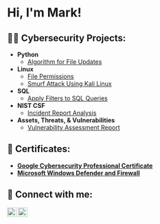 <h1>Hi, I'm Mark! </h1>

<h2>👨‍💻 Cybersecurity Projects:</h2>

- <b>Python</b>
  - [Algorithm for File Updates](https://github.com/markach151/PythonFileUpdateAlgorithm)
- <b>Linux</b>
  - [File Permissions](https://github.com/markach151/LinuxFilePermissions)
  - [Smurf Attack Using Kali Linux](https://github.com/markach151/SmurfAttackKaliLinux)
- <b>SQL</b>
  - [Apply Filters to SQL Queries](https://github.com/markach151/FilterSQLQueries)
- <b>NIST CSF</b>
  - [Incident Report Analysis](https://github.com/markach151/IncidentReportAnalysis) 
- <b>Assets, Threats, & Vulnerabilities</b>
  - [Vulnerability Assessment Report](https://github.com/markach151/VulnerabilityAssessmentReport)

<h2> 🔮 Certificates: </h2>

- <b>[Google Cybersecurity Professional Certificate](https://coursera.org/share/337210365620bf9c07d519a6e285b2a2)</b>
- <b>[Microsoft Windows Defender and Firewall](https://coursera.org/share/ab58c1bda1271d5bba9a1b4fcab652d5)</b>
<h2> 🤳 Connect with me:</h2>

[<img align="left" alt="JoshMadakor | LinkedIn" width="22px" src="https://cdn.jsdelivr.net/npm/simple-icons@v3/icons/linkedin.svg" />][linkedin]
[<img align="left" alt="JoshMadakor | Instagram" width="22px" src="https://cdn.jsdelivr.net/npm/simple-icons@v3/icons/instagram.svg" />][instagram]

[instagram]: https://www.instagram.com/mark.acheson/
[linkedin]: https://www.linkedin.com/in/markacheson1
